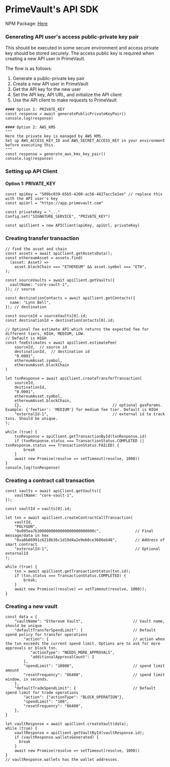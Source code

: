 # PrimeVault's API SDK

NPM Package: [Here](https://www.npmjs.com/package/@primevault/js-api-sdk)

### Generating API user's access public-private key pair
This should be executed in some secure environment and access private key should be stored securely.
The access public key is required when creating a new API user in PrimeVault.

The flow is as follows:
1. Generate a public-private key pair
2. Create a new API user in PrimeVault
3. Get the API key for the new user
4. Set the API key, API URL, and initialize the API client
5. Use the API client to make requests to PrimeVault

```
#### Option 1: PRIVATE_KEY
const response = await generatePublicPrivateKeyPair()
console.log(response)

#### Option 2: AWS_KMS
"""
Here the private key is managed by AWS KMS.
Set up AWS_ACCESS_KEY_ID and AWS_SECRET_ACCESS_KEY in your environment before executing this.
"""
const response = generate_aws_kms_key_pair()
console.log(response)
```

### Setting up API Client

#### Option 1: PRIVATE_KEY

```
const apiKey = "509bc039-65b5-4200-ac56-4827acc5a1ee" // replace this with the API user's key
const apiUrl = "https://app.primevault.com"

const privateKey = "..."
Config.set("SIGNATURE_SERVICE", "PRIVATE_KEY")

const apiClient = new APIClient(apiKey, apiUrl, privateKey)
```


### Creating transfer transaction
```
// find the asset and chain
const assets = await apiClient.getAssetsData();
const ethereumAsset = assets.find(
  (asset: Asset) =>
    asset.blockChain === "ETHEREUM" && asset.symbol === "ETH",
);

const sourceVaults = await apiClient.getVaults({
  vaultName: "core-vault-1",
}); // source

const destinationContacts = await apiClient.getContacts({
  name: "Lynn Bell",
}); // destination

const sourceId = sourceVaults[0].id;
const destinationId = destinationContacts[0].id;

// Optional fee estimate API which returns the expected fee for different tiers, HIGH, MEDIUM, LOW.
// Default is HIGH
const feeEstimates = await apiClient.estimateFee(
    sourceId,  // source id
    destinationId,  // destination id
    "0.0001",
    ethereumAsset.symbol,
    ethereumAsset.blockChain
)

let txnResponse = await apiClient.createTransferTransaction(
    sourceId,
    destinationId,
    "0.0001",
    ethereumAsset.symbol,
    ethereumAsset.blockChain,
    {},                                        // optional gasParams. Example: {'feeTier': 'MEDIUM'} for medium fee tier. Default is HIGH
    "externalId-1",                            // external id to track txns. Should be unique.
);

while (true) {
    txnResponse = apiClient.getTransactionById(txnResponse.id)
    if (txnResponse.status === TransactionStatus.COMPLETED || txnResponse.status === TransactionStatus.FAILED) {
        break
    }
    await new Promise(resolve => setTimeout(resolve, 1000))
}
console.log(txnResponse)
```

### Creating a contract call transaction

```
const vaults = await apiClient.getVaults({
    vaultName: "core-vault-1",
});

const vaultId = vaults[0].id;

let txn = await apiClient.createContractCallTransaction(
    vaultId,
    "POLYGON",
    "0x095ea7b3000000000000000000000000c",               // Final message/data in hex
    "0xa0b86991c6218b36c1d19d4a2e9eb0ce3606eb48",        // Address of smart contract
    "externalId-1",                                      // Optional externalId
);

while (true) {
    txn = await apiClient.getTransactionStatus(txn.id);
    if (txn.status === TransactionStatus.COMPLETED) {
        break;
    }
    await new Promise((resolve) => setTimeout(resolve, 1000));
}

```

### Creating a new vault
```
const data = {
    "vaultName": "Ethereum Vault",                      // Vault name, should be unique
    "defaultTransferSpendLimit": {                      // Default spend policy for transfer operations
        "action": {                                     // action when the txn exceeds the current spend limit. Options are to ask for more approvals or block txn.
           "actionType": "NEEDS_MORE_APPROVALS",
           "additionalApprovalCount": 1
        },
        "spendLimit": "10000",                          // spend limit amount
        "resetFrequency": "86400",                      // spend limit window, in seconds.
    },
    "defaultTradeSpendLimit": {                         // Default spend limit for trade operations
        "action": {"actionType": "BLOCK_OPERATION"},
        "spendLimit": "100",
        "resetFrequency": "86400", 
    },
}

let vaultResponse = await apiClient.createVault(data);
while (true) {
    vaultResponse = apiClient.getVaultById(vaultResponse.id);
    if (vaultResponse.walletsGenerated) {
      break
    }
    await new Promise(resolve => setTimeout(resolve, 1000))
}
// vaultResponse.wallets has the wallet addresses.
```
